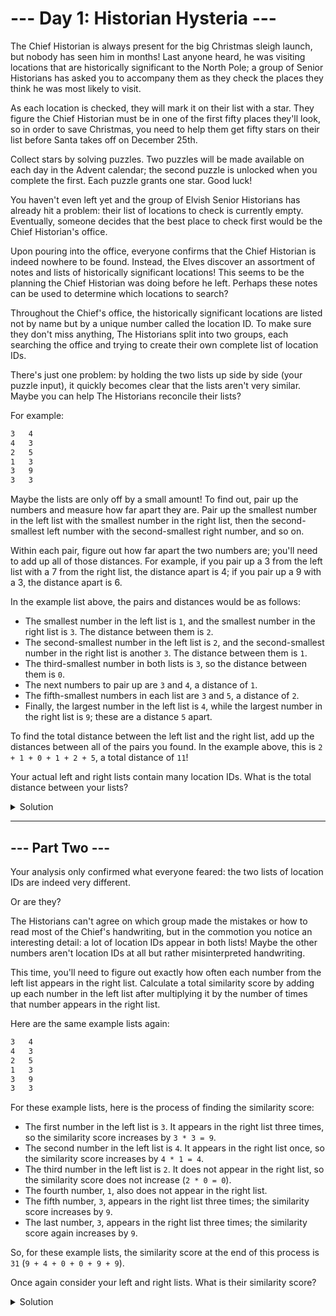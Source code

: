 # --- Day 1: Historian Hysteria ---

The Chief Historian is always present for the big Christmas sleigh launch, but nobody has seen him in months!
Last anyone heard, he was visiting locations that are historically significant to the North Pole;
a group of Senior Historians has asked you to accompany them as they check the places they think he was most likely to visit.

As each location is checked, they will mark it on their list with a star.
They figure the Chief Historian must be in one of the first fifty places they'll look,
so in order to save Christmas, you need to help them get fifty stars on their list before Santa takes off on December 25th.

Collect stars by solving puzzles.
Two puzzles will be made available on each day in the Advent calendar;
the second puzzle is unlocked when you complete the first.
Each puzzle grants one star. Good luck!

You haven't even left yet and the group of Elvish Senior Historians has already hit a problem:
their list of locations to check is currently empty.
Eventually, someone decides that the best place to check first would be the Chief Historian's office.

Upon pouring into the office, everyone confirms that the Chief Historian is indeed nowhere to be found.
Instead, the Elves discover an assortment of notes and lists of historically significant locations!
This seems to be the planning the Chief Historian was doing before he left.
Perhaps these notes can be used to determine which locations to search?

Throughout the Chief's office,
the historically significant locations are listed not by name but by a unique number called the location ID.
To make sure they don't miss anything, The Historians split into two groups,
each searching the office and trying to create their own complete list of location IDs.

There's just one problem: by holding the two lists up side by side (your puzzle input),
it quickly becomes clear that the lists aren't very similar.
Maybe you can help The Historians reconcile their lists?

For example:

```txt
3   4
4   3
2   5
1   3
3   9
3   3
```

Maybe the lists are only off by a small amount!
To find out, pair up the numbers and measure how far apart they are.
Pair up the smallest number in the left list with the smallest number in the right list,
then the second-smallest left number with the second-smallest right number, and so on.

Within each pair, figure out how far apart the two numbers are;
you'll need to add up all of those distances.
For example, if you pair up a 3 from the left list with a 7 from the right list,
the distance apart is 4; if you pair up a 9 with a 3, the distance apart is 6.

In the example list above, the pairs and distances would be as follows:

- The smallest number in the left list is `1`, and the smallest number in the right list is `3`. The distance between them is `2`.
- The second-smallest number in the left list is `2`, and the second-smallest number in the right list is another `3`. The distance between them is `1`.
- The third-smallest number in both lists is `3`, so the distance between them is `0`.
- The next numbers to pair up are `3` and `4`, a distance of `1`.
- The fifth-smallest numbers in each list are `3` and `5`, a distance of `2`.
- Finally, the largest number in the left list is `4`, while the largest number in the right list is `9`; these are a distance `5` apart.

To find the total distance between the left list and the right list,
add up the distances between all of the pairs you found.
In the example above, this is `2 + 1 + 0 + 1 + 2 + 5`, a total distance of `11`!

Your actual left and right lists contain many location IDs.
What is the total distance between your lists?

<details>
<summary>Solution</summary>

> The puzzle answer was `1603498`.

[View the code](./puzzle_1.lua)
</details>

___

## --- Part Two ---

Your analysis only confirmed what everyone feared:
the two lists of location IDs are indeed very different.

Or are they?

The Historians can't agree on which group made the mistakes or how to read most of the Chief's handwriting,
but in the commotion you notice an interesting detail:
a lot of location IDs appear in both lists!
Maybe the other numbers aren't location IDs at all but rather misinterpreted handwriting.

This time, you'll need to figure out exactly how often each number from the left list appears in the right list.
Calculate a total similarity score by adding up each number in the left list
after multiplying it by the number of times that number appears in the right list.

Here are the same example lists again:

```txt
3   4
4   3
2   5
1   3
3   9
3   3
```

For these example lists, here is the process of finding the similarity score:

- The first number in the left list is `3`. It appears in the right list three times, so the similarity score increases by `3 * 3 = 9`.
- The second number in the left list is `4`. It appears in the right list once, so the similarity score increases by `4 * 1 = 4`.
- The third number in the left list is `2`. It does not appear in the right list, so the similarity score does not increase (`2 * 0 = 0`).
- The fourth number, `1`, also does not appear in the right list.
- The fifth number, `3`, appears in the right list three times; the similarity score increases by `9`.
- The last number, `3`, appears in the right list three times; the similarity score again increases by `9`.

So, for these example lists, the similarity score at the end of this process is `31` (`9 + 4 + 0 + 0 + 9 + 9`).

Once again consider your left and right lists.
What is their similarity score?

<details>
<summary>Solution</summary>

> The puzzle answer was `25574739`.

[View the code](./puzzle_2.lua)
</details>
